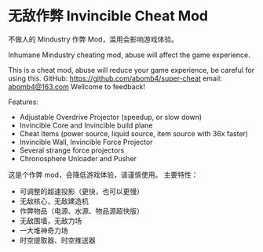 # 无敌作弊 Invincible Cheat Mod
不做人的 Mindustry 作弊 Mod，滥用会影响游戏体验。

Inhumane Mindustry cheating mod, abuse will affect the game experience.

This is a cheat mod, abuse will reduce your game experience, be careful for using this.
GitHub: https://github.com/abomb4/super-cheat
email:  abomb4@163.com
Wellcome to feedback!

Features:
- Adjustable Overdrive Projector (speedup, or slow down)
- Invincible Core and Invincible build plane
- Cheat Items (power source, liquid source, item source with 36x faster)
- Invincible Wall, Invincible Force Projector
- Several strange force projectors
- Chronosphere Unloader and Pusher

这是个作弊 mod，会降低游戏体验，请谨慎使用。
主要特性：
- 可调整的超速投影（更快，也可以更慢）
- 无敌核心，无敌建造机
- 作弊物品（电源、水源、物品源超快版）
- 无敌围墙，无敌力场
- 一大堆神奇力场
- 时空提取器、时空推送器
